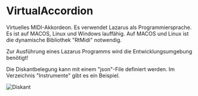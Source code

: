 # VirtualAccordion

Virtuelles MIDI-Akkordeon. Es verwendet Lazarus als Programmiersprache. Es ist auf MACOS, Linux und Windows lauffähig. Auf MACOS und Linux ist die dynamische Bibliothek "RtMidi" notwendig.

Zur Ausführung eines Lazarus Programms wird die Entwicklungsumgebung benötigt! 

Die Diskantbelegung kann mit einem "json"-File definiert werden. Im Verzeichnis "Instrumente" gibt es ein Beispiel. 

![Diskant](https://github.com/user-attachments/assets/6f901603-1042-4aea-be35-227baa5b802d)


